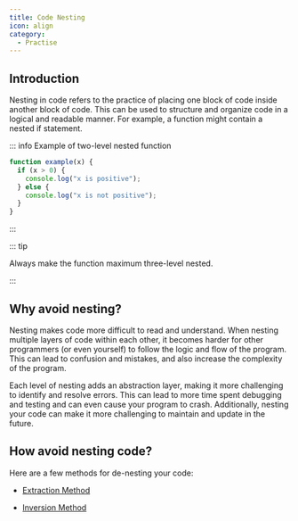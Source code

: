 ```yaml
---
title: Code Nesting
icon: align
category:
  - Practise
---
```


## Introduction

Nesting in code refers to the practice of placing one block of code inside another block of code. This can be used to structure and organize code in a logical and readable manner. For example, a function might contain a nested if statement.

::: info Example of two-level nested function

```js
function example(x) {
  if (x > 0) {
    console.log("x is positive");
  } else {
    console.log("x is not positive");
  }
}
```

:::

::: tip

Always make the function maximum three-level nested.

:::

## Why avoid nesting?

Nesting makes code more difficult to read and understand. When nesting multiple layers of code within each other, it becomes harder for other programmers (or even yourself) to follow the logic and flow of the program. This can lead to confusion and mistakes, and also increase the complexity of the program.

Each level of nesting adds an abstraction layer, making it more challenging to identify and resolve errors. This can lead to more time spent debugging and testing and can even cause your program to crash. Additionally, nesting your code can make it more challenging to maintain and update in the future.

## How avoid nesting code?

Here are a few methods for de-nesting your code:

- [Extraction Method](/method/extraction.md)

- [Inversion Method](/method/inversion.md)
